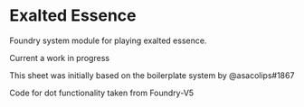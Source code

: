 # Exalted Essence

Foundry system module for playing exalted essence.

Current a work in progress

This sheet was initially based on the boilerplate system by @asacolips#1867

Code for dot functionality taken from Foundry-V5


